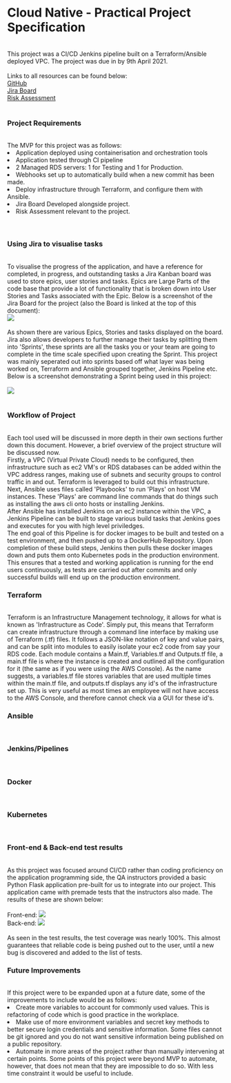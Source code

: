 # Cloud Native - Practical Project Specification  
<br>
This project was a CI/CD Jenkins pipeline built on a Terraform/Ansible deployed VPC. The project was due in by  
9th April 2021.  
<br>
<br>
Links to all resources can be found below:
<br>
<a href="https://github.com/LuKeF-2021/2ndProjectQA_LF/">GitHub</a>
<br>
<a href="https://lukef.atlassian.net/secure/RapidBoard.jspa?rapidView=3&view=planning.nodetail&epics=visible&issueLimit=100">Jira Board</a>
<br>
<a href="Risk Assessment Luke Foster 2ndQAProject.docx">Risk Assessment</a>
<br>
<br>
<h3>Project Requirements</h3>
<br>
The MVP for this project was as follows:
<br>
<li>Application deployed using containerisation and orchestration tools</li>
<li>Application tested through CI pipeline</li>
<li>2 Managed RDS servers: 1 for Testing and 1 for Production.</li>
<li>Webhooks set up to automatically build when a new commit has been made.</li>
<li>Deploy infrastructure through Terraform, and configure them with Ansible.</li>
<li>Jira Board Developed alongside project.</li>
<li>Risk Assessment relevant to the project.</li>
<br>
<br>
<h3>Using Jira to visualise tasks</h3>
<br>
To visualise the progress of the application, and have a reference for completed, in progress, and outstanding tasks a Jira Kanban board was used to store epics,  
user stories and tasks. Epics are Large Parts of the code base that provide a lot of functionality that is broken down into User Stories and Tasks associated with  
the Epic. Below is a screenshot of the Jira Board for the project (also the Board is linked at the top of this document):
<br>
<img src="https://user-images.githubusercontent.com/78487781/114131757-187d2500-98fb-11eb-8d37-2f44fba50b28.JPG">
<br>
<br>
As shown there are various Epics, Stories and tasks displayed on the board. Jira also allows developers to further manage their tasks by splitting  
them into 'Sprints', these sprints are all the tasks you or your team are going to complete in the time scale specified upon creating the Sprint.  
This project was mainly seperated out into sprints based off what layer was being worked on, Terraform and Ansible grouped together, Jenkins Pipeline etc. Below  
is a screenshot demonstrating a Sprint being used in this project:
<br>
<br>
<img src="https://user-images.githubusercontent.com/78487781/114132039-89bcd800-98fb-11eb-8b1f-e9b68b8c0595.JPG">
<br>
<br>
<h3>Workflow of Project</h3>
<br>
Each tool used will be discussed in more depth in their own sections further down this document. However, a brief overview of the project  
structure will be discussed now.
<br>
Firstly, a VPC (Virtual Private Cloud) needs to be configured, then infrastructure such as ec2 VM's or RDS databases can be added within the VPC  
address ranges, making use of subnets and security groups to control traffic in and out. Terraform is leveraged to build out this infrastructure.  
Next, Ansible uses files called 'Playbooks' to run 'Plays' on host VM instances. These 'Plays' are command line commands that do things such as  
installing the aws cli onto hosts or installing Jenkins.  
<br>
After Ansible has installed Jenkins on an ec2 instance within the VPC, a Jenkins Pipeline can be built to stage various build tasks that Jenkins  
goes and executes for you with high level priviledges.  
<br>
The end goal of this Pipeline is for docker images to be built and tested on a test environment, and then pushed up to a DockerHub Repository.  
Upon completion of these build steps, Jenkins then pulls these docker images down and puts them onto Kubernetes pods in the production environment.  
This ensures that a tested and working application is running for the end users continuously, as tests are carried out after commits and only successful  
builds will end up on the production environment.
<br>
<h3>Terraform</h3>
<br>
Terraform is an Infrastructure Management technology, it allows for what is known as 'Infrastructure as Code'. Simply put, this means that Terraform can  
create infrastructure through a command line interface by making use of Terraform (.tf) files. It follows a JSON-like notation of key and value pairs,  
and can be split into modules to easily isolate your ec2 code from say your RDS code. Each module contains a Main.tf, Variables.tf and Outputs.tf file,  
a main.tf file is where the instance is created and outlined all the configuration for it (the same as if you were using the AWS Console). As the name suggests,  
a variables.tf file stores variables that are used multiple times within the main.tf file, and outputs.tf displays any id's of the infrastructure set up.  
This is very useful as most times an employee will not have access to the AWS Console, and therefore cannot check via a GUI for these id's.
<br>
<h3>Ansible</h3>
<br>
<h3>Jenkins/Pipelines</h3>
<br>
<h3>Docker</h3>
<br>
<h3>Kubernetes</h3>
<br>
<h3>Front-end & Back-end test results</h3>
<br>
As this project was focused around CI/CD rather than coding proficiency on the application programming side, the QA instructors provided a basic  
Python Flask application pre-built for us to integrate into our project. This application came with premade tests that the instructors also made.  
The results of these are shown below:  
<br>
<br>
Front-end:
<img src="https://user-images.githubusercontent.com/78487781/114134902-647e9880-9900-11eb-8188-09854b5038ad.JPG">
<br>
Back-end:
<img src="https://user-images.githubusercontent.com/78487781/114134908-66485c00-9900-11eb-80ea-f7c7ea1c9b9d.JPG">
<br>
<br>
As seen in the test results, the test coverage was nearly 100%. This almost guarantees that reliable code is being pushed out to the user,  
until a new bug is discovered and added to the list of tests.
<br>
<h3>Future Improvements</h3>
<br>
If this project were to be expanded upon at a future date, some of the improvements to include would be as follows:
<br>
<li>Create more variables to account for commonly used values. This is refactoring of code which is good practice in the workplace.</li>
<li>Make use of more environment variables and secret key methods to better secure login credentials and sensitive information. Some  
files cannot be git ignored and you do not want sensitive information being published on a public repository.</li>
<li>Automate in more areas of the project rather than manually intervening at certain points. Some points of this project were beyond MVP  
to automate, however, that does not mean that they are impossible to do so. With less time constraint it would be useful to include.</li>
